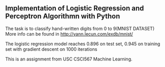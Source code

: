 ## Implementation of Logistic Regression and Perceptron Algorithmn with Python 

The task is to classify hand-written digits from 0 to 9(MNIST DATASET) More info can be found in http://yann.lecun.com/exdb/mnist/

The logistic regression model reaches 0.896 on test set, 0.945 on training set with gradient descent on 1000 iterations 

This is an assignment from USC CSCI567 Machine Learning.
